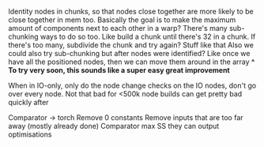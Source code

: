 




Identity nodes in chunks, so that nodes close together are more likely to be close together in mem too. 
Basically the goal is to make the maximum amount of components next to each other in a warp?
There's many sub-chunking ways to do so too. Like build a chunk until there's 32 in a chunk. If there's too
many, subdivide the chunk and try again? Stuff like that
Also we could also try sub-chunking but after nodes were identified? Like once we have all the
positioned nodes, then we can move them around in the array
**^ To try very soon, this sounds like a super easy great improvement**

When in IO-only, only do the node change checks on the IO nodes, don't go over every node.
Not that bad for <500k node builds can get pretty bad quickly after

Comparator -> torch
Remove 0 constants
Remove inputs that are too far away (mostly already done)
Comparator max SS they can output optimisations
